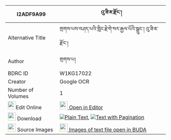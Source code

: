 |I2ADF9A99|འུ་ཟི་ཇ་རྫོང་། 
| --- | --- 
|Alternative Title |གྲགས་པས་བཤད་པའི་གླིང་རྗེ་གེ་སར་རྒྱལ་པོའི་སྒྲུང་། འུ་ཟི་ཇ་རྫོང་།
|Author| གྲགས་པ།
|BDRC ID | W1KG17022
|Creator | Google OCR
|Number of Volumes| 1
|<img width="25" src="https://img.icons8.com/color/25/000000/edit-property.png">Edit Online| [<img width="25" src="https://avatars.githubusercontent.com/u/45091458?s=200&v=4"> Open in Editor](http://editor.openpecha.org/I2ADF9A99)
|<img width="25" src="https://img.icons8.com/fluent/48/000000/download-2.png"/>  Download | [![](https://img.icons8.com/color/20/000000/txt.png)Plain Text](https://github.com/Openpecha/I2ADF9A99/releases/download/v1/u_zi_ja_dzong_plain_I2ADF9A99.zip), [![](https://img.icons8.com/color/20/000000/txt.png)Text with Pagination](https://github.com/Openpecha/I2ADF9A99/releases/download/v1/u_zi_ja_dzong_pages_I2ADF9A99.zip)
|<img width="25" src="https://img.icons8.com/plasticine/100/000000/pictures-folder.png"/>  Source Images | [<img width="25" src="https://library.bdrc.io/icons/BUDA-small.svg"> Images of text file open in BUDA](https://library.bdrc.io/show/bdr:W1KG17022)